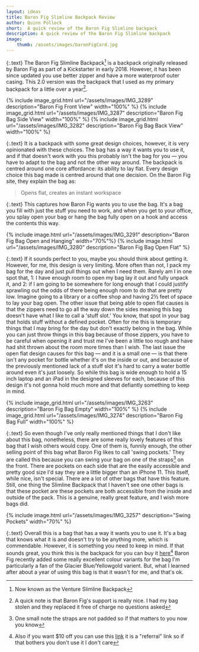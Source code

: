 ```yaml
---
layout: ideas
title: Baron Fig Slimline Backpack Review
author: Quinn Pollock
short:  A quick review of the Baron Fig Slimline backpack
description: A quick review of the Baron Fig Slimline backpack
image: 
    thumb: /assets/images/baronFigCard.jpg
---
```


 {:.text}
 The Baron Fig Slimline Backpack[^1] is a backpack originally released by Baron Fig as part of a Kickstarter in early 2018. However, it has been since updated you use better zipper and have a more waterproof outer casing. This 2.0 version was the backpack that I used as my primary backpack for a little over a year[^stole].

<div class="image-grid-3">
{% include image_grid.html url="/assets/images/IMG_3289" description="Baron Fig Front View" width="100%" %}
{% include image_grid.html url="/assets/images/IMG_3287" description="Baron Fig Bag Side View" width="100%" %}
{% include image_grid.html url="/assets/images/IMG_3282" description="Baron Fig Bag Back View" width="100%" %}
</div>

{:.text}
 It is a backpack with some great design choices, however, it is very opinionated with these choices. The bag has a way it wants you to use it, and if that doesn't work with you this probably isn't the bag for you — you have to adapt to the bag and not the other way around. The backpack is centred around one core affordance: its ability to lay flat. Every design choice this bag made is centred around that one decision. On the Baron Fig site, they explain the bag as:
 > Opens flat, creates an instant workspace

 {:.text}
 This captures how Baron Fig wants you to use the bag. It's a bag you fill with just the stuff you need to work, and when you get to your office, you splay open your bag or hang the bag fully open on a hook and access the contents this way.


{% include image.html url="/assets/images/IMG_3291" description="Baron Fig Bag Open and Hanging" width="70%"%}
{% include image.html url="/assets/images/IMG_3280" description="Baron Fig Bag Open Flat" %}

{:.text}
 If it sounds perfect to you, maybe you should think about getting it. However, for me, this design is very limiting. More often than not, I pack my bag for the day and just pull things out when I need them. Rarely am I in one spot that, 1: I have enough room to open my bag lay it out and fully unpack it, and 2: if I am going to be somewhere for long enough that I could justify sprawling out the odds of there being enough room to do that are pretty low. Imagine going to a library or a coffee shop and having 2½ feet of space to lay your bag open. The other issue that being able to open flat causes is that the zippers need to go all the way down the sides meaning this bag doesn't have what I like to call a 'stuff slot.' You know, that spot in your bag that holds stuff without a defined pocket. Often for me this is temporary things that I may bring for the day but don't exactly belong in the bag. While you can just throw things in this bag because of those zippers, you have to be careful when opening it and trust me I've been a little too rough and have had shit thrown about the room more times than I wish. The last issue the open flat design causes for this bag — and it is a small one — is that there isn't any pocket for bottle whether it's on the inside or out, and because of the previously mentioned lack of a stuff slot it's hard to carry a water bottle around even it's just loosely. So while this bag is wide enough to hold a 15 inch laptop and an iPad in the designed sleeves for each, because of this design it's not gonna hold much more and that defiantly something to keep in mind.

 <div class="image-grid-2">
{% include image_grid.html url="/assets/images/IMG_3263" description="Baron Fig Bag Empty" width="100%" %}
{% include image_grid.html url="/assets/images/IMG_3274" description="Baron Fig Bag Full" width="100%" %}
 </div>

 {:.text}
 So even though I've only really mentioned things that I don't like about this bag, nonetheless, there are some really lovely features of this bag that I wish others would copy. One of them is, funnily enough, the other selling point of this bag what Baron Fig likes to call 'swing pockets.' They are called this because you can swing your bag on one of the straps[^2] on the front. There are pockets on each side that are the easily accessible and pretty good size I'd say they are a little bigger than an iPhone 11. This itself, while nice, isn't special. There are a lot of other bags that have this feature. Still, one thing the Slimline Backpack that I haven't see one other bags is that these pocket are these pockets are both accessible from the inside and outside of the pack. This is a genuine, really great feature, and I wish more bags did.

{% include image.html url="/assets/images/IMG_3257" description="Swing Pockets" width="70%" %}

 {:.text}
 Overall this is a bag that has a way it wants you to use it. It's a bag that knows what it is and doesn't try to be anything more, which is commendable. However, it is something you need to keep in mind. If that sounds great, you think this is the backpack for you can buy it [here][bag][^3] Baron Fig recently added some really excellent colour variants for the bag I'm particularly a fan of the Glacier Blue/Yellowgold varient. But, what I learned after about a year of using this bag is that it wasn't for me, and that's ok.

 [^1]: Now known as the Venture Slimline Backpack
 [^2]: One small note the straps are not padded so if that matters to you now you know
 [^3]: Also if you want $10 off you can use this [link](http://baronfig.refr.cc/quinnpollock4) it is a "referral" link so if that bothers you don't use it I don't care
 [^stole]: A quick note is that Baron Fig's support is really nice. I had my bag stolen and they replaced it free of charge no questions asked

 [bag]: https://www.baronfig.com/products/backpack?variant=13549513408595